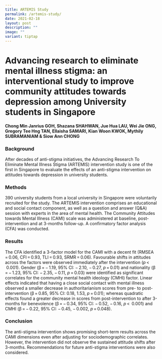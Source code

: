 ```yaml
---
title: ARTEMIS Study
permalink: /artemis-study/
date: 2021-02-18
layout: post
description: ""
image: ""
variant: tiptap
---
```

<h1><strong>Advancing research to eliminate mental illness stigma: an interventional study to improve community attitudes towards depression among University students in Singapore</strong></h1>
<h4>Chong Min Janrius GOH, Shazana SHAHWAN, Jue Hua LAU, Wei Jie ONG, Gregory Tee Hng TAN, Ellaisha SAMARI, Kian Woon KWOK, Mythily SUBRAMANIAM &amp; Siow Ann CHONG </h4>
<h3><strong>Background</strong></h3>
<p>After decades of anti-stigma initiatives, the Advancing Research To Eliminate
Mental Illness Stigma (ARTEMIS) intervention study is one of the first
in Singapore to evaluate the&nbsp;effects of an anti-stigma intervention
on attitudes towards depression in university students.</p>
<h3><strong>Methods</strong></h3>
<p>390 university students from a local university in Singapore were voluntarily
recruited for the study. The ARTEMIS intervention comprises an educational
and social contact component, as well as a question and answer (Q&amp;A)
session with experts in the area of mental health. The Community Attitudes
towards Mental Illness (CAMI) scale was administered at baseline, post-intervention
and at 3-months follow-up. A confirmatory factor analysis (CFA) was conducted.</p>
<h3><strong>Results</strong></h3>
<p>The CFA identified a 3-factor model for the CAMI with a decent fit (RMSEA = 0.06,
CFI = 0.93, TLI = 0.93, SRMR = 0.06). Favourable shifts in attitudes across
the factors were observed immediately after the intervention (<em>p</em> &lt; &nbsp;0.001).
Gender (β = − 1.19, 95% CI: − 2.10, − 0.27, <em>p</em> = 0.01) and nationality
(β = − 1.23, 95% CI: − 2.35, − 0.11, <em>p</em> = 0.03) were identified
as significant correlates for the community mental health ideology (CMHI)
factor. Linear effects indicated that having a close social contact with
mental illness observed a smaller decrease in authoritarianism scores from
pre- to post-intervention (β = 0.85, 95% CI: 0.18, 1.53, <em>p</em> = 0.01);
whereas quadratic effects found a greater decrease in scores from post-intervention
to after 3-months&nbsp;for benevolence (β = − 0.34, 95% CI: − 0.52, − 0.16, <em>p</em> &lt; &nbsp;0.001)
and CMHI (β = − 0.22, 95% CI: − 0.45, − 0.002, <em>p</em> = 0.048).</p>
<h3><strong>Conclusion</strong></h3>
<p>The anti-stigma intervention shows promising short-term results across
the CAMI dimensions even after adjusting for sociodemographic correlates.
However, the intervention did not observe the sustained attitude shifts
after 3-months. Recommendations for future anti-stigma interventions were
also considered.</p>
<p></p>